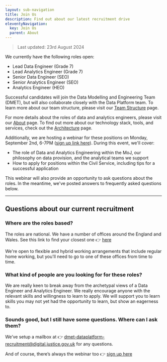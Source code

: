 ```yaml
---
layout: sub-navigation
title: Join Us
description: Find out about our latest recruitment drive
eleventyNavigation:
  key: Join Us
  parent: About
---
```


> Last updated: 23rd August 2024

We currently have the following roles open:

- Lead Data Engineer (Grade 7)
- Lead Analytics Engineer (Grade 7)
- Senior Data Engineer (SEO)
- Senior Analytics Engineer (SEO)
- Analytics Engineer (HEO)

Successful candidates will join the Data Modelling and Engineering Team (DMET), but will also collaborate closely with the Data Platform team. To learn more about our team structure, please visit our [Team Structure](../structure/) page.

For more details about the roles of data and analytics engineers, please visit our [About](../) page. To find out more about our technology stack, tools, and services, check out the [Architecture](../architecture/) page.

Additionally, we are hosting a webinar for these positions on Monday, September 2nd, 6-7PM ([sign up link here](https://events.teams.microsoft.com/event/a1df44e8-cf15-438e-acea-d3834f0de585@c6874728-71e6-41fe-a9e1-2e8c36776ad8)). During this event, we'll cover:

- The role of Data and Analytics Engineering within the MoJ, our philosophy on data provision, and the analytical teams we support
- How to apply for positions within the Civil Service, including tips for a successful application

This webinar will also provide an opportunity to ask questions about the roles. In the meantime, we've posted answers to frequently asked questions below.

---------

## Questions about our current recruitment

### Where are the roles based?

The roles are national. We have a number of offices around the England and Wales. See this link to find your closest one 👉 [here](https://www.google.com/maps/d/u/0/viewer?mid=1CsJxWFinu4iFbA0Tnq-KrwUAkbvLOZwQ&ll=52.93989869394286%2C-3.20735400000002&z=7)

We're open to flexible and hybrid working arrangements that include regular home working, but you'll need to go to one of these offices from time to time. 

### What kind of people are you looking for for these roles?

We are really keen to break away from the archetypal views of a Data Engineer and Analytics Engineer. We really encourage anyone with the relevant skills and willingness to learn to apply. We will support you to learn skills you may not yet had the opportunity to learn, but show an eagerness to. 

### Sounds good, but I still have some questions. Where can I ask them?

We’ve setup a mailbox at 👉 dmet-dataplatform-recruitment@digital.justice.gov.uk for any questions. 

And of course, there’s always the webinar too 👉 [sign up here](https://events.teams.microsoft.com/event/a1df44e8-cf15-438e-acea-d3834f0de585@c6874728-71e6-41fe-a9e1-2e8c36776ad8)
